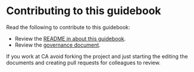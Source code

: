 # Contributing to this guidebook

Read the following to contribute to this guidebook:

-   Review the [README in about this guidebook](about-this-guidebook/README.md).
-   Review the [governance document](about-this-guidebook/guidebook-governance.md).

If you work at CA avoid forking the project and just starting the editing the documents and creating pull requests for colleagues to review.
